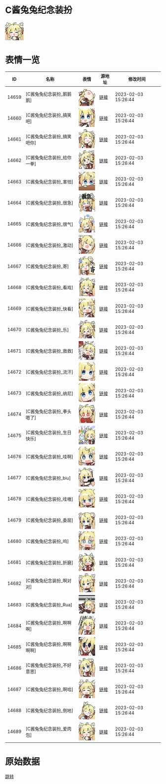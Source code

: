 # C酱兔兔纪念装扮

<img src="./cover.png" height="60" alt="cover" />

# 表情一览

|ID|名称|表情|源地址|修改时间|
|----|----|----|----|----|
|14659|[C酱兔兔纪念装扮_鹅鹅鹅]|<img src="./pic/014659_%5BC酱兔兔纪念装扮_鹅鹅鹅%5D.png" height="60" alt="鹅鹅鹅"/>|[链接](https://i0.hdslb.com/bfs/emote/3974b9065b366bd027cd22c63ac513a587f4ff7e.png)|2023-02-03 15:26:44|
|14660|[C酱兔兔纪念装扮_搞笑吧]|<img src="./pic/014660_%5BC酱兔兔纪念装扮_搞笑吧%5D.png" height="60" alt="搞笑吧"/>|[链接](https://i0.hdslb.com/bfs/emote/d9a2889763f1c099da348a113fd6c93a10d62915.png)|2023-02-03 15:26:44|
|14661|[C酱兔兔纪念装扮_搞笑吧你]|<img src="./pic/014661_%5BC酱兔兔纪念装扮_搞笑吧你%5D.png" height="60" alt="搞笑吧你"/>|[链接](https://i0.hdslb.com/bfs/emote/10e4b7282cd0b638a20e6cc3a5a2fe8aaa4409be.png)|2023-02-03 15:26:44|
|14662|[C酱兔兔纪念装扮_给你一拳]|<img src="./pic/014662_%5BC酱兔兔纪念装扮_给你一拳%5D.png" height="60" alt="给你一拳"/>|[链接](https://i0.hdslb.com/bfs/emote/e137f890417d56a4f5ccaa46ef894361afddf02a.png)|2023-02-03 15:26:44|
|14663|[C酱兔兔纪念装扮_害怕]|<img src="./pic/014663_%5BC酱兔兔纪念装扮_害怕%5D.png" height="60" alt="害怕"/>|[链接](https://i0.hdslb.com/bfs/emote/2bb2e9df4cc0d4e3849fe3b366efa47ee2240134.png)|2023-02-03 15:26:44|
|14664|[C酱兔兔纪念装扮_很急]|<img src="./pic/014664_%5BC酱兔兔纪念装扮_很急%5D.png" height="60" alt="很急"/>|[链接](https://i0.hdslb.com/bfs/emote/c7f086645578c221417ba721991a28859f061773.png)|2023-02-03 15:26:44|
|14665|[C酱兔兔纪念装扮_很气]|<img src="./pic/014665_%5BC酱兔兔纪念装扮_很气%5D.png" height="60" alt="很气"/>|[链接](https://i0.hdslb.com/bfs/emote/8dd89fe7630b826f444ce5591d2ef3403749baf4.png)|2023-02-03 15:26:44|
|14666|[C酱兔兔纪念装扮_激动]|<img src="./pic/014666_%5BC酱兔兔纪念装扮_激动%5D.png" height="60" alt="激动"/>|[链接](https://i0.hdslb.com/bfs/emote/6b8704313777d740a13dbe9273dfe22831967c87.png)|2023-02-03 15:26:44|
|14667|[C酱兔兔纪念装扮_寄]|<img src="./pic/014667_%5BC酱兔兔纪念装扮_寄%5D.png" height="60" alt="寄"/>|[链接](https://i0.hdslb.com/bfs/emote/c62d4b0526dd8e6c65a04d577ff1a6ec9ddfd52d.png)|2023-02-03 15:26:44|
|14668|[C酱兔兔纪念装扮_看戏]|<img src="./pic/014668_%5BC酱兔兔纪念装扮_看戏%5D.png" height="60" alt="看戏"/>|[链接](https://i0.hdslb.com/bfs/emote/412b1835eff2b2277b5f07e6ddf3f08d3b943319.png)|2023-02-03 15:26:44|
|14669|[C酱兔兔纪念装扮_快看]|<img src="./pic/014669_%5BC酱兔兔纪念装扮_快看%5D.png" height="60" alt="快看"/>|[链接](https://i0.hdslb.com/bfs/emote/6a7d86083a10951c285bb79953064f54380c0b02.png)|2023-02-03 15:26:44|
|14670|[C酱兔兔纪念装扮_乐]|<img src="./pic/014670_%5BC酱兔兔纪念装扮_乐%5D.png" height="60" alt="乐"/>|[链接](https://i0.hdslb.com/bfs/emote/8b52580a559d372a7096c06c9f3daef8b62f27ae.png)|2023-02-03 15:26:44|
|14671|[C酱兔兔纪念装扮_救救]|<img src="./pic/014671_%5BC酱兔兔纪念装扮_救救%5D.png" height="60" alt="救救"/>|[链接](https://i0.hdslb.com/bfs/emote/d66fe8d8adb62cce94b49f8a83808663cd6a0d95.png)|2023-02-03 15:26:44|
|14672|[C酱兔兔纪念装扮_流汗]|<img src="./pic/014672_%5BC酱兔兔纪念装扮_流汗%5D.png" height="60" alt="流汗"/>|[链接](https://i0.hdslb.com/bfs/emote/fc73b2508031f8b5bbd75a0a776b77295d7dbe78.png)|2023-02-03 15:26:44|
|14673|[C酱兔兔纪念装扮_纳尼]|<img src="./pic/014673_%5BC酱兔兔纪念装扮_纳尼%5D.png" height="60" alt="纳尼"/>|[链接](https://i0.hdslb.com/bfs/emote/4ac18dbe07ad278310e109c14ae83b1c24aa24d6.png)|2023-02-03 15:26:44|
|14674|[C酱兔兔纪念装扮_拳头嗯了]|<img src="./pic/014674_%5BC酱兔兔纪念装扮_拳头嗯了%5D.png" height="60" alt="拳头嗯了"/>|[链接](https://i0.hdslb.com/bfs/emote/216e60a3af8ff8b9ab0ffa8072ed6741495a2959.png)|2023-02-03 15:26:44|
|14675|[C酱兔兔纪念装扮_生日快乐]|<img src="./pic/014675_%5BC酱兔兔纪念装扮_生日快乐%5D.png" height="60" alt="生日快乐"/>|[链接](https://i0.hdslb.com/bfs/emote/2f756098b3f3c39f300e6d6f1086cc47e7d30011.png)|2023-02-03 15:26:44|
|14676|[C酱兔兔纪念装扮_哇啊]|<img src="./pic/014676_%5BC酱兔兔纪念装扮_哇啊%5D.png" height="60" alt="哇啊"/>|[链接](https://i0.hdslb.com/bfs/emote/905a06a7270cb2d9d22ca19f57e4283be47cf766.png)|2023-02-03 15:26:44|
|14677|[C酱兔兔纪念装扮_biu]|<img src="./pic/014677_%5BC酱兔兔纪念装扮_biu%5D.png" height="60" alt="biu"/>|[链接](https://i0.hdslb.com/bfs/emote/406608f79c47c82097d2c40dc8396f57ca0340d1.png)|2023-02-03 15:26:44|
|14678|[C酱兔兔纪念装扮_哇嗷]|<img src="./pic/014678_%5BC酱兔兔纪念装扮_哇嗷%5D.png" height="60" alt="哇嗷"/>|[链接](https://i0.hdslb.com/bfs/emote/9def79a27a6bcc574c8c816aed9ede1bc56cc977.png)|2023-02-03 15:26:44|
|14679|[C酱兔兔纪念装扮_委屈]|<img src="./pic/014679_%5BC酱兔兔纪念装扮_委屈%5D.png" height="60" alt="委屈"/>|[链接](https://i0.hdslb.com/bfs/emote/1c4e036f4558a1d752364b5e3cdab7f85c0feffd.png)|2023-02-03 15:26:44|
|14680|[C酱兔兔纪念装扮_呜]|<img src="./pic/014680_%5BC酱兔兔纪念装扮_呜%5D.png" height="60" alt="呜"/>|[链接](https://i0.hdslb.com/bfs/emote/09f68c448bbd958312eb8f0262f05690208e717e.png)|2023-02-03 15:26:44|
|14681|[C酱兔兔纪念装扮_折磨]|<img src="./pic/014681_%5BC酱兔兔纪念装扮_折磨%5D.png" height="60" alt="折磨"/>|[链接](https://i0.hdslb.com/bfs/emote/c02b226a452ab6d29f3cbcd635af776521ccbd5d.png)|2023-02-03 15:26:44|
|14682|[C酱兔兔纪念装扮_啊对对]|<img src="./pic/014682_%5BC酱兔兔纪念装扮_啊对对%5D.png" height="60" alt="啊对对"/>|[链接](https://i0.hdslb.com/bfs/emote/8180cc39a970f0cf2f0cae910107e0c34a44212e.png)|2023-02-03 15:26:44|
|14683|[C酱兔兔纪念装扮_Rua]|<img src="./pic/014683_%5BC酱兔兔纪念装扮_Rua%5D.png" height="60" alt="Rua"/>|[链接](https://i0.hdslb.com/bfs/emote/5d33b6ea5391d15d2e7140fe90e8bacfae64a090.png)|2023-02-03 15:26:44|
|14684|[C酱兔兔纪念装扮_啊啊啊]|<img src="./pic/014684_%5BC酱兔兔纪念装扮_啊啊啊%5D.png" height="60" alt="啊啊啊"/>|[链接](https://i0.hdslb.com/bfs/emote/09c78b22232590cdaf17f4c683320e57ff44428c.png)|2023-02-03 15:26:44|
|14685|[C酱兔兔纪念装扮_啊啊啊啊]|<img src="./pic/014685_%5BC酱兔兔纪念装扮_啊啊啊啊%5D.png" height="60" alt="啊啊啊啊"/>|[链接](https://i0.hdslb.com/bfs/emote/f31666629c5b0fd9b414b2b7c4b5882a5103fe21.png)|2023-02-03 15:26:44|
|14686|[C酱兔兔纪念装扮_不好意思]|<img src="./pic/014686_%5BC酱兔兔纪念装扮_不好意思%5D.png" height="60" alt="不好意思"/>|[链接](https://i0.hdslb.com/bfs/emote/3ca1a46a7649dc85fd90607dcf137a12b9c177a1.png)|2023-02-03 15:26:44|
|14687|[C酱兔兔纪念装扮_啊哈]|<img src="./pic/014687_%5BC酱兔兔纪念装扮_啊哈%5D.png" height="60" alt="啊哈"/>|[链接](https://i0.hdslb.com/bfs/emote/ec23452212a168a633977cc120c1eb7f08d6ba7a.png)|2023-02-03 15:26:44|
|14688|[C酱兔兔纪念装扮_倒地]|<img src="./pic/014688_%5BC酱兔兔纪念装扮_倒地%5D.png" height="60" alt="倒地"/>|[链接](https://i0.hdslb.com/bfs/emote/bf102bbef8a83d5b8b056e86f4b3fff8cc0c9591.png)|2023-02-03 15:26:44|
|14689|[C酱兔兔纪念装扮_爱肉包]|<img src="./pic/014689_%5BC酱兔兔纪念装扮_爱肉包%5D.png" height="60" alt="爱肉包"/>|[链接](https://i0.hdslb.com/bfs/emote/282080f8004e33d1b8ea8dba834686921cdd75f7.png)|2023-02-03 15:26:44|

# 原始数据

[跳转](./raw.json)

